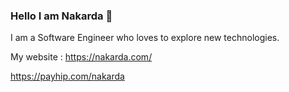 ### Hello I am Nakarda 👋



I am a Software Engineer who loves to explore new technologies.

My website : https://nakarda.com/

https://payhip.com/nakarda
